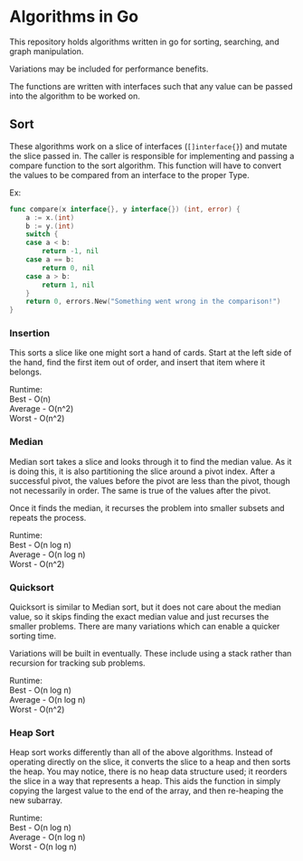 # Algorithms in Go

This repository holds algorithms written in go for sorting, searching, and graph
manipulation.  

Variations may be included for performance benefits.  

The functions are written with interfaces such that any value can be passed into
the algorithm to be worked on. 

## Sort

These algorithms work on a slice of interfaces (`[]interface{}`) and mutate the
slice passed in. The caller is responsible for implementing and passing a 
compare function to the sort algorithm. This function will have to convert the
values to be compared from an interface to the proper Type.

Ex:
```go
func compare(x interface{}, y interface{}) (int, error) {
	a := x.(int)
	b := y.(int)
	switch {
	case a < b:
		return -1, nil
	case a == b:
		return 0, nil
	case a > b:
		return 1, nil
	}
	return 0, errors.New("Something went wrong in the comparison!")
}
```

### Insertion
This sorts a slice like one might sort a hand of cards.  Start at the left side
of the hand, find the first item out of order, and insert that item where it 
belongs.

Runtime:  
Best - O(n)  
Average - O(n^2)  
Worst - O(n^2)  

### Median
Median sort takes a slice and looks through it to find the median value.  As it
is doing this, it is also partitioning the slice around a pivot index.  After
a successful pivot, the values before the pivot are less than the pivot, though
not necessarily in order.  The same is true of the values after the pivot.

Once it finds the median, it recurses the problem into  smaller subsets and 
repeats the process.

Runtime:  
Best - O(n log n)  
Average - O(n log n)  
Worst - O(n^2)

### Quicksort
Quicksort is similar to Median sort, but it does not care about the median
value, so it skips finding the exact median value and just recurses the smaller
problems.  There are many variations which can enable a quicker sorting time.

Variations will be built in eventually. These include using a stack rather than 
recursion for tracking sub problems.  

Runtime:  
Best - O(n log n)  
Average - O(n log n)  
Worst - O(n^2)

### Heap Sort
Heap sort works differently than all of the above algorithms.  Instead of 
operating directly on the slice, it converts the slice to a heap and then sorts
the heap. You may notice, there is no heap data structure used; it reorders the
slice in a way that represents a heap.  This aids the function in simply 
copying the largest value to the end of the array, and then re-heaping the new
subarray.  

Runtime:  
Best - O(n log n)  
Average - O(n log n)  
Worst - O(n log n)
